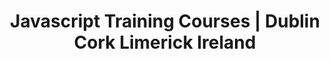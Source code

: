 ---
layout: homepage_layout
title: Javascript Training Courses | Dublin Cork Limerick Ireland
page:
    type: home
---
